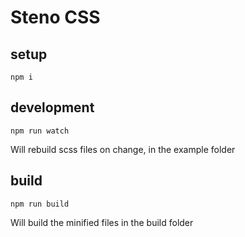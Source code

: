 # Steno CSS

## setup

`npm i`

## development

`npm run watch`

Will rebuild scss files on change, in the example folder

## build

`npm run build`

Will build the minified files in the build folder